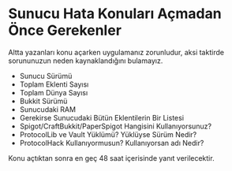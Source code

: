 # Sunucu Hata Konuları Açmadan Önce Gerekenler
Altta yazanları konu açarken uygulamanız zorunludur, aksi taktirde sorununuzun neden kaynaklandığını bulamayız.

- Sunucu Sürümü
- Toplam Eklenti Sayısı
- Toplam Dünya Sayısı
- Bukkit Sürümü
- Sunucudaki RAM
- Gerekirse Sunucudaki Bütün Eklentilerin Bir Listesi
- Spigot/CraftBukkit/PaperSpigot Hangisini Kullanıyorsunuz?
- ProtocolLib ve Vault Yüklümü? Yüklüyse Sürüm Nedir?
- ProtocolHack Kullanıyormusun? Kullanıyorsan adı Nedir?

Konu açtıktan sonra en geç 48 saat içerisinde yanıt verilecektir.
